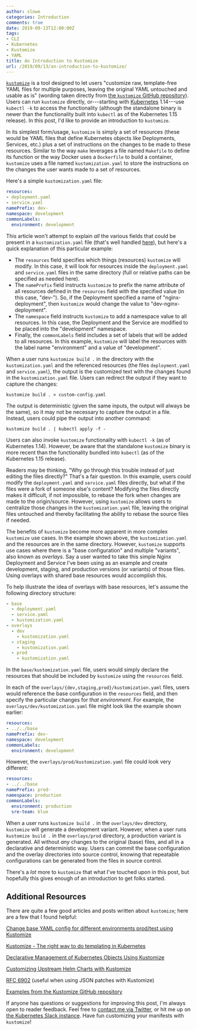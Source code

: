 ```yaml
---
author: slowe
categories: Introduction
comments: true
date: 2019-09-13T12:00:00Z
tags:
- CLI
- Kubernetes
- Kustomize
- YAML
title: An Introduction to Kustomize
url: /2019/09/13/an-introduction-to-kustomize/
---
```


[`kustomize`][link-3] is a tool designed to let users "customize raw, template-free YAML files for multiple purposes, leaving the original YAML untouched and usable as is" (wording taken directly from [the `kustomize` GitHub repository][link-8]). Users can run `kustomize` directly, or---starting with [Kubernetes][link-9] 1.14---use `kubectl -k` to access the functionality (although the standalone binary is newer than the functionality built into `kubectl` as of the Kubernetes 1.15 release). In this post, I'd like to provide an introduction to `kustomize`.<!--more-->

In its simplest form/usage, `kustomize` is simply a set of resources (these would be YAML files that define Kubernetes objects like Deployments, Services, etc.) plus a set of instructions on the changes to be made to these resources. Similar to the way `make` leverages a file named `Makefile` to define its function or the way Docker uses a `Dockerfile` to build a container, `kustomize` uses a file named `kustomization.yaml` to store the instructions on the changes the user wants made to a set of resources.

Here's a simple `kustomization.yaml` file:

```yaml
resources:
- deployment.yaml
- service.yaml
namePrefix: dev-
namespace: development
commonLabels:
  environment: development
```

This article won't attempt to explain _all_ the various fields that could be present in a `kustomization.yaml` file (that's well handled [here][link-10]), but here's a quick explanation of this particular example:

* The `resources` field specifies which things (resources) `kustomize` will modify. In this case, it will look for resources inside the `deployment.yaml` and `service.yaml` files in the same directory (full or relative paths can be specified as needed here).
* The `namePrefix` field instructs `kustomize` to prefix the name attribute of all resources defined in the `resources` field with the specified value (in this case, "dev-"). So, if the Deployment specified a name of "nginx-deployment", then `kustomize` would change the value to "dev-nginx-deployment".
* The `namespace` field instructs `kustomize` to add a namespace value to all resources. In this case, the Deployment and the Service are modified to be placed into the "development" namespace.
* Finally, the `commonLabels` field includes a set of labels that will be added to all resources. In this example, `kustomize` will label the resources with the label name "environment" and a value of "development".

When a user runs `kustomize build .` in the directory with the `kustomization.yaml` and the referenced resources (the files `deployment.yaml` and `service.yaml`), the output is the customized text with the changes found in the `kustomization.yaml` file. Users can redirect the output if they want to capture the changes:

```shell
kustomize build . > custom-config.yaml
```

The output is deterministic (given the same inputs, the output will always be the same), so it may not be necessary to capture the output in a file. Instead, users could pipe the output into another command:

```shell
kustomize build . | kubectl apply -f -
```

Users can also invoke `kustomize` functionality with `kubectl -k` (as of Kubernetes 1.14). However, be aware that the standalone `kustomize` binary is more recent than the functionality bundled into `kubectl` (as of the Kubernetes 1.15 release).

Readers may be thinking, "Why go through this trouble instead of just editing the files directly?" That's a fair question. In this example, users _could_ modify the `deployment.yaml` and `service.yaml` files directly, but what if the files were a fork of someone else's content? Modifying the files directly makes it difficult, if not impossible, to rebase the fork when changes are made to the origin/source. However, using `kustomize` allows users to centralize those changes in the `kustomization.yaml` file, leaving the original files untouched and thereby facilitating the ability to rebase the source files if needed.

The benefits of `kustomize` become more apparent in more complex `kustomize` use cases. In the example shown above, the `kustomization.yaml` and the resources are in the same directory. However, `kustomize` supports use cases where there is a "base configuration" and multiple "variants", also known as _overlays_. Say a user wanted to take this simple Nginx Deployment and Service I've been using as an example and create development, staging, and production versions (or variants) of those files. Using overlays with shared base resources would accomplish this.

To help illustrate the idea of overlays with base resources, let's assume the following directory structure:

```yaml
- base
  - deployment.yaml
  - service.yaml
  - kustomization.yaml
- overlays
  - dev
    - kustomization.yaml
  - staging
    - kustomization.yaml
  - prod
    - kustomization.yaml
```

In the `base/kustomization.yaml` file, users would simply declare the resources that should be included by `kustomize` using the `resources` field.

In each of the `overlays/{dev,staging,prod}/kustomization.yaml` files, users would reference the base configuration in the `resources` field, and then specify the particular changes for _that environment_. For example, the `overlays/dev/kustomization.yaml` file might look like the example shown earlier:

```yaml
resources:
- ../../base
namePrefix: dev-
namespace: development
commonLabels:
  environment: development
```

However, the `overlays/prod/kustomization.yaml` file could look very different:

```yaml
resources:
- ../../base
namePrefix: prod-
namespace: production
commonLabels:
  environment: production
  sre-team: blue
```

When a user runs `kustomize build .` in the `overlays/dev` directory, `kustomize` will generate a development variant. However, when a user runs `kustomize build .` in the `overlays/prod` directory, a production variant is generated. All without _any_ changes to the original (base) files, and all in a declarative and deterministic way. Users can commit the base configuration and the overlay directories into source control, knowing that repeatable configurations can be generated from the files in source control.

There's a _lot_ more to `kustomize` that what I've touched upon in this post, but hopefully this gives enough of an introduction to get folks started.

## Additional Resources

There are quite a few good articles and posts written about `kustomize`; here are a few that I found helpful:

[Change base YAML config for different environments prod/test using Kustomize][link-1]

[Kustomize - The right way to do templating in Kubernetes][link-2]

[Declarative Management of Kubernetes Objects Using Kustomize][link-4]

[Customizing Upstream Helm Charts with Kustomize][link-11]

[RFC 6902][link-5] (useful when using JSON patches with Kustomize)

[Examples from the Kustomize GitHub repository][link-6]

If anyone has questions or suggestions for improving this post, I'm always open to reader feedback. Feel free to [contact me via Twitter][link-12], or hit me up on [the Kubernetes Slack instance][link-13]. Have fun customizing your manifests with `kustomize`!

[link-1]: https://levelup.gitconnected.com/kubernetes-change-base-yaml-config-for-different-environments-prod-test-6224bfb6cdd6
[link-2]: https://blog.stack-labs.com/code/kustomize-101/
[link-3]: https://kustomize.io
[link-4]: https://kubernetes.io/docs/tasks/manage-kubernetes-objects/kustomization/
[link-5]: https://tools.ietf.org/html/rfc6902
[link-6]: https://github.com/kubernetes-sigs/kustomize/tree/master/examples
[link-8]: https://github.com/kubernetes-sigs/kustomize
[link-9]: https://kubernetes.io/
[link-10]: https://github.com/kubernetes-sigs/kustomize/blob/master/docs/fields.md
[link-11]: https://testingclouds.wordpress.com/2018/07/20/844/
[link-12]: https://twitter.com/scott_lowe
[link-13]: https://kubernetes.slack.com/
